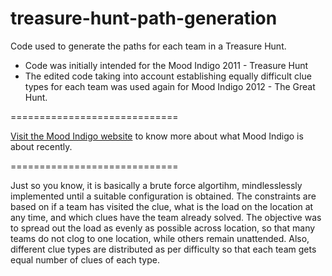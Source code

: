 treasure-hunt-path-generation
=============================

Code used to generate the paths for each team in a Treasure Hunt. 

- Code was initially intended for the Mood Indigo 2011 - Treasure Hunt
- The edited code taking into account establishing equally difficult clue types for each team was used again for Mood Indigo 2012 - The Great Hunt.

=============================

[Visit the Mood Indigo website](http://www.moodi.org) to know more about what Mood Indigo is about recently.

=============================

Just so you know, it is basically a brute force algortihm, mindlesslessly implemented until a suitable configuration is obtained. 
The constraints are based on if a team has visited the clue, what is the load on the location at any time, and which clues have the team already solved. 
The objective was to spread out the load as evenly as possible across location, so that many teams do not clog to one location, while others remain unattended.
Also, different clue types are distributed as per difficulty so that each team gets equal number of clues of each type.
